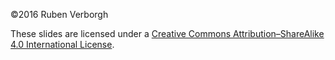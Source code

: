 ©2016 Ruben Verborgh

These slides are licensed under a [Creative Commons Attribution–ShareAlike 4.0 International License](https://creativecommons.org/licenses/by-sa/4.0/).
